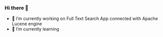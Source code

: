 ### Hi there 👋

- 🔭 I’m currently working on Full Text Search App connected with Apache Lucene engine
- 🌱 I’m currently learning <a href="https://img.shields.io/badge/c%23-%23239120.svg?style=for-the-badge&logo=csharp&logoColor=white" />
  
<!-- - 👯 I’m looking to collaborate on ...
- 🤔 I’m looking for help with ...
- 💬 Ask me about ...
- 📫 How to reach me: ...
- 😄 Pronouns: ...
- ⚡ Fun fact: ...
-->


